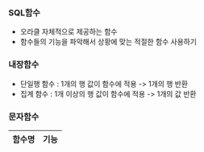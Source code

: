### SQL함수
- 오라클 자체적으로 제공하는 함수
- 함수들의 기능을 파악해서 상황에 맞는 적절한 함수 사용하기

### 내장함수
- 단일행 함수 : 1개의 행 값이 함수에 적용 -> 1개의 행 반환
- 집계 함수 : 1개 이상의 행 값이 함수에 적용 -> 1개의 값 반환

### 문자함수
|함수명|기능|
|---|---------|
